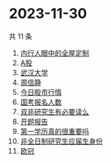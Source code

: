 # 2023-11-30

共 11 条

<!-- BEGIN -->
<!-- 最后更新时间 Thu Nov 30 2023 12:09:31 GMT+0800 (China Standard Time) -->

1. [内行人眼中的全屋定制](https://www.zhihu.com/search?q=内行人眼中的全屋定制)
1. [A股](https://www.zhihu.com/search?q=A股)
1. [武汉大学](https://www.zhihu.com/search?q=武汉大学)
1. [周信静](https://www.zhihu.com/search?q=周信静)
1. [今日股市行情](https://www.zhihu.com/search?q=今日股市行情)
1. [国考报名人数](https://www.zhihu.com/search?q=国考报名人数)
1. [双非研究生有必要读么](https://www.zhihu.com/search?q=双非研究生有必要读么)
1. [开题报告](https://www.zhihu.com/search?q=开题报告)
1. [第一学历真的很重要吗](https://www.zhihu.com/search?q=第一学历真的很重要吗)
1. [非全日制研究生应届生身份](https://www.zhihu.com/search?q=非全日制研究生应届生身份)
1. [欧冠](https://www.zhihu.com/search?q=欧冠)

<!-- END -->
